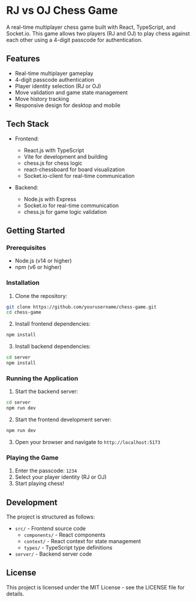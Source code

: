 # RJ vs OJ Chess Game

A real-time multiplayer chess game built with React, TypeScript, and Socket.io. This game allows two players (RJ and OJ) to play chess against each other using a 4-digit passcode for authentication.

## Features

- Real-time multiplayer gameplay
- 4-digit passcode authentication
- Player identity selection (RJ or OJ)
- Move validation and game state management
- Move history tracking
- Responsive design for desktop and mobile

## Tech Stack

- Frontend:
  - React.js with TypeScript
  - Vite for development and building
  - chess.js for chess logic
  - react-chessboard for board visualization
  - Socket.io-client for real-time communication

- Backend:
  - Node.js with Express
  - Socket.io for real-time communication
  - chess.js for game logic validation

## Getting Started

### Prerequisites

- Node.js (v14 or higher)
- npm (v6 or higher)

### Installation

1. Clone the repository:
```bash
git clone https://github.com/yourusername/chess-game.git
cd chess-game
```

2. Install frontend dependencies:
```bash
npm install
```

3. Install backend dependencies:
```bash
cd server
npm install
```

### Running the Application

1. Start the backend server:
```bash
cd server
npm run dev
```

2. Start the frontend development server:
```bash
npm run dev
```

3. Open your browser and navigate to `http://localhost:5173`

### Playing the Game

1. Enter the passcode: `1234`
2. Select your player identity (RJ or OJ)
3. Start playing chess!

## Development

The project is structured as follows:

- `src/` - Frontend source code
  - `components/` - React components
  - `context/` - React context for state management
  - `types/` - TypeScript type definitions
- `server/` - Backend server code

## License

This project is licensed under the MIT License - see the LICENSE file for details.
